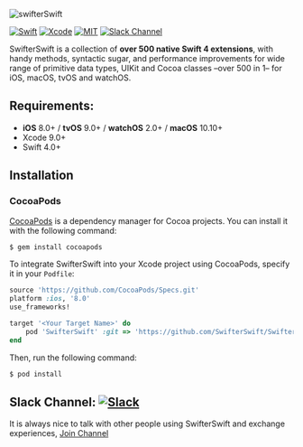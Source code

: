 <p align="left">
  <img src="https://cdn.rawgit.com/SwifterSwift/SwifterSwift/master/Assets/logo.svg" title="swifterSwift">
</p>

[![Swift](https://img.shields.io/badge/Swift-4.0-orange.svg)](https://swift.org)
[![Xcode](https://img.shields.io/badge/Xcode-9.0-blue.svg)](https://developer.apple.com/xcode)
[![MIT](https://img.shields.io/badge/License-MIT-red.svg)](https://opensource.org/licenses/MIT)
[![Slack Channel](http://slack.swifterswift.com/badge.svg)](http://slack.swifterswift.com/)


SwifterSwift is a collection of **over 500 native Swift 4 extensions**, with handy methods, syntactic sugar, and performance improvements for wide range of primitive data types, UIKit and Cocoa classes –over 500 in 1– for iOS, macOS, tvOS and watchOS.


## Requirements:
- **iOS** 8.0+ / **tvOS** 9.0+ / **watchOS** 2.0+ / **macOS** 10.10+
- Xcode 9.0+
- Swift 4.0+



## Installation

### CocoaPods

[CocoaPods](http://cocoapods.org) is a dependency manager for Cocoa projects. You can install it with the following command:

```bash
$ gem install cocoapods
```

To integrate SwifterSwift into your Xcode project using CocoaPods, specify it in your `Podfile`:

```ruby
source 'https://github.com/CocoaPods/Specs.git'
platform :ios, '8.0'
use_frameworks!

target '<Your Target Name>' do
    pod 'SwifterSwift' :git => 'https://github.com/SwifterSwift/SwifterSwift.git', :branch => 'swift-4'
end
```

Then, run the following command:

```bash
$ pod install
```


## Slack Channel: [![Slack](http://slack.swifterswift.com/badge.svg)](http://slack.swifterswift.com/)

It is always nice to talk with other people using SwifterSwift and exchange experiences, [Join Channel](http://slack.swifterswift.com/)
